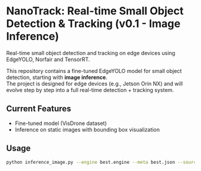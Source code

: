 # NanoTrack: Real-time Small Object Detection & Tracking (v0.1 - Image Inference)

Real-time small object detection and tracking on edge devices using EdgeYOLO, Norfair and TensorRT.

This repository contains a fine-tuned EdgeYOLO model for small object detection, starting with **image inference**.  
The project is designed for edge devices (e.g., Jetson Orin NX) and will evolve step by step into a full real-time detection + tracking system.

## Current Features
- Fine-tuned model (VisDrone dataset)
- Inference on static images with bounding box visualization

## Usage
```bash
python inference_image.py --engine best.engine --meta best.json --source test.jpg
